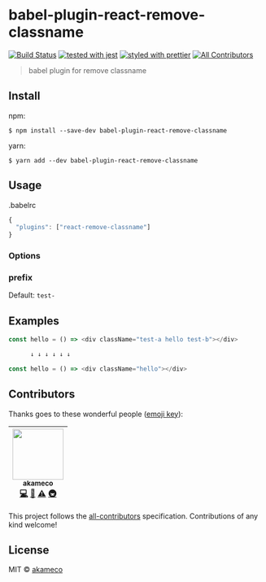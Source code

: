 # babel-plugin-react-remove-classname

[![Build Status](https://travis-ci.org/akameco/babel-plugin-react-remove-classname.svg?branch=master)](https://travis-ci.org/akameco/babel-plugin-react-remove-classname)
[![tested with jest](https://img.shields.io/badge/tested_with-jest-99424f.svg)](https://github.com/facebook/jest)
[![styled with prettier](https://img.shields.io/badge/styled_with-prettier-ff69b4.svg)](https://github.com/prettier/prettier)
[![All Contributors](https://img.shields.io/badge/all_contributors-1-orange.svg?style=flat-square)](#contributors)

> babel plugin for remove classname

## Install

npm:

```
$ npm install --save-dev babel-plugin-react-remove-classname
```

yarn:

```
$ yarn add --dev babel-plugin-react-remove-classname
```

## Usage

.babelrc

```js
{
  "plugins": ["react-remove-classname"]
}
```

### Options

### prefix

Default: `test-` <br>

## Examples

```js
const hello = () => <div className="test-a hello test-b"></div>

      ↓ ↓ ↓ ↓ ↓ ↓

const hello = () => <div className="hello"></div>
```

## Contributors

Thanks goes to these wonderful people
([emoji key](https://github.com/kentcdodds/all-contributors#emoji-key)):

<!-- ALL-CONTRIBUTORS-LIST:START - Do not remove or modify this section -->

<!-- prettier-ignore -->
| [<img src="https://avatars2.githubusercontent.com/u/4002137?v=4" width="100px;"/><br /><sub><b>akameco</b></sub>](http://akameco.github.io)<br />[💻](https://github.com/akameco/babel-plugin-react-remove-classname/commits?author=akameco "Code") [📖](https://github.com/akameco/babel-plugin-react-remove-classname/commits?author=akameco "Documentation") [⚠️](https://github.com/akameco/babel-plugin-react-remove-classname/commits?author=akameco "Tests") [🚇](#infra-akameco "Infrastructure (Hosting, Build-Tools, etc)") |
| :---: |

<!-- ALL-CONTRIBUTORS-LIST:END -->

This project follows the
[all-contributors](https://github.com/kentcdodds/all-contributors)
specification. Contributions of any kind welcome!

## License

MIT © [akameco](http://akameco.github.io)

